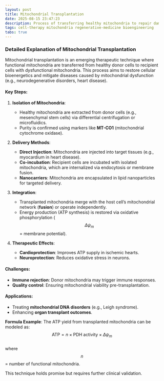 ```yaml
---
layout: post  
title: Mitochondrial Transplantation  
date: 2025-08-15 23:47:23  
description: Process of transferring healthy mitochondria to repair damaged cells.  
tags: cell-therapy mitochondria regenerative-medicine bioengineering  
tabs: true  
---  
```


### **Detailed Explanation of Mitochondrial Transplantation**  

Mitochondrial transplantation is an emerging therapeutic technique where functional mitochondria are transferred from healthy donor cells to recipient cells with dysfunctional mitochondria. This process aims to restore cellular bioenergetics and mitigate diseases caused by mitochondrial dysfunction (e.g., neurodegenerative disorders, heart disease).  

#### **Key Steps**:  
1. **Isolation of Mitochondria**:  
   - Healthy mitochondria are extracted from donor cells (e.g., mesenchymal stem cells) via differential centrifugation or microfluidics.  
   - Purity is confirmed using markers like **MT-CO1** (mitochondrial cytochrome oxidase).  

2. **Delivery Methods**:  
   - **Direct Injection**: Mitochondria are injected into target tissues (e.g., myocardium in heart disease).  
   - **Co-incubation**: Recipient cells are incubated with isolated mitochondria, which are internalized via endocytosis or membrane fusion.  
   - **Nanocarriers**: Mitochondria are encapsulated in lipid nanoparticles for targeted delivery.  

3. **Integration**:  
   - Transplanted mitochondria merge with the host cell’s mitochondrial network (**fusion**) or operate independently.  
   - Energy production (ATP synthesis) is restored via oxidative phosphorylation ($$\Delta \psi_m$$ = membrane potential).  

4. **Therapeutic Effects**:  
   - **Cardioprotection**: Improves ATP supply in ischemic hearts.  
   - **Neuroprotection**: Reduces oxidative stress in neurons.  

#### **Challenges**:  
- **Immune rejection**: Donor mitochondria may trigger immune responses.  
- **Quality control**: Ensuring mitochondrial viability pre-transplantation.  

#### **Applications**:  
- Treating **mitochondrial DNA disorders** (e.g., Leigh syndrome).  
- Enhancing **organ transplant outcomes**.  

**Formula Example**: The ATP yield from transplanted mitochondria can be modeled as:  
$$ \text{ATP} = n \times \text{PDH activity} \times \Delta \psi_m $$  
where $$n$$ = number of functional mitochondria.  

This technique holds promise but requires further clinical validation.
